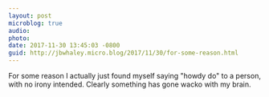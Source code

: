```yaml
---
layout: post
microblog: true
audio: 
photo: 
date: 2017-11-30 13:45:03 -0800
guid: http://jbwhaley.micro.blog/2017/11/30/for-some-reason.html
---
```

For some reason I actually just found myself saying "howdy do" to a person, with no irony intended. Clearly something has gone wacko with my brain.
